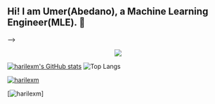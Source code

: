 ## Hi! I am Umer(Abedano), a Machine Learning Engineer(MLE).  👋


-->

<p align="center">
  <a href="https://skillicons.dev">
    <img src="https://skillicons.dev/icons?i=vscode,python,ai,pkl,sklearn,opencv,pytorch,tensorflow,postgres,mongodb,docker,discord,github,flask,html,css,aws,kali,windows&perline=7" />
  </a>
</p>

[![harilexm's GitHub stats](https://github-readme-stats.vercel.app/api?username=harilexm&theme=radical)](https://github.com/anuraghazra/github-readme-stats)
![Top Langs](https://github-readme-stats.vercel.app/api/top-langs/?username=harilexm&layout=compact&theme=radical)

[![harilexm](https://github-profile-trophy.vercel.app/?username=harilexm&theme=radical)](https://github.com/ryo-ma/github-profile-trophy)

[![harilexm](https://github-profile-trophy.vercel.app/?username=harilexm&theme=aura)]
